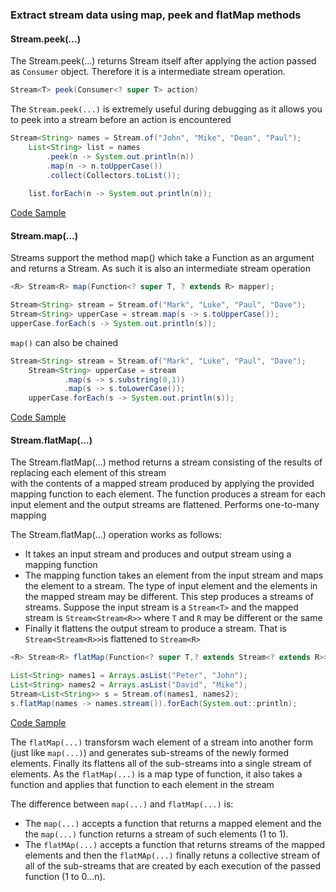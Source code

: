 ### Extract stream data using map, peek and flatMap methods

#### Stream.peek(...)

The Stream.peek(...) returns Stream itself after applying the action passed as `Consumer` object. Therefore it is a 
intermediate stream operation.

```java
Stream<T> peek(Consumer<? super T> action)
```

The `Stream.peek(...)` is extremely useful during debugging as it allows you to peek into a stream before an action 
is encountered
```java
Stream<String> names = Stream.of("John", "Mike", "Dean", "Paul");
    List<String> list = names
        .peek(n -> System.out.println(n))
        .map(n -> n.toUpperCase())
        .collect(Collectors.toList());
    
    list.forEach(n -> System.out.println(n));
```
[Code Sample](/examples/lambda_operations_on_streams/src/streamPeekExample.java)

#### Stream.map(...)
Streams support the method map() which take a Function as an argument and returns a Stream. As such it is also an 
intermediate stream operation
```java
<R> Stream<R> map(Function<? super T, ? extends R> mapper);
```
```java
Stream<String> stream = Stream.of("Mark", "Luke", "Paul", "Dave");
Stream<String> upperCase = stream.map(s -> s.toUpperCase());
upperCase.forEach(s -> System.out.println(s));   
```

`map()` can also be chained 
```java
Stream<String> stream = Stream.of("Mark", "Luke", "Paul", "Dave");
    Stream<String> upperCase = stream
            .map(s -> s.substring(0,1))
            .map(s -> s.toLowerCase());
    upperCase.forEach(s -> System.out.println(s));
```

[Code Sample](/examples/lambda_operations_on_streams/src/streamMapExample.java)

#### Stream.flatMap(...)

The Stream.flatMap(...) method returns a stream consisting of the results of replacing each element of this stream  
with the contents of a mapped stream produced by applying the provided mapping function to each element.
The function produces a stream for each input element and the output streams are flattened. Performs one-to-many mapping

The Stream.flatMap(...) operation works as follows:
- It takes an input stream and produces and output stream using a mapping function
- The mapping function takes an element from the input stream and maps the element to a stream. The type of input 
  element and the elements in the mapped stream may be different. This step produces a streams of streams. 
  Suppose the input stream is a `Stream<T>` and the mapped stream is `Stream<Stream<R>>` where `T` and `R` may be 
  different or the same
- Finally it flattens the output stream to produce a stream. That is `Stream<Stream<R>>`is flattened to `Stream<R>`

```java
<R> Stream<R> flatMap(Function<? super T,? extends Stream<? extends R>> mapper)
```
```java
List<String> names1 = Arrays.asList("Peter", "John");
List<String> names2 = Arrays.asList("David", "Mike");
Stream<List<String>> s = Stream.of(names1, names2);
s.flatMap(names -> names.stream()).forEach(System.out::println);
```
[Code Sample](/examples/lambda_operations_on_streams/src/streamFlatMapExample.java)

The `flatMap(...)` transforsm wach element of a stream into another form (just like `map(...)`) and generates 
sub-streams of the newly formed elements. Finally its flattens all of the sub-streams into a single stream of elements.
As the `flatMap(...)` is a map type of function, it also takes a function and applies that function to each element in 
the stream

The difference between `map(...)` and `flatMap(...)` is:
- The `map(...)` accepts a function that returns a mapped element and the the `map(...)` function returns a stream of 
  such elements (1 to 1).
- The `flatMAp(...)` accepts a function that returns streams of the mapped elements and then the `flatMAp(...)` finally 
  retuns a collective stream of all of the sub-streams that are created by each execution of the passed function 
  (1 to 0...n).
  